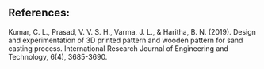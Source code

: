 ## References:

Kumar, C. L., Prasad, V. V. S. H., Varma, J. L., & Haritha, B. N. (2019). Design and experimentation of 3D printed pattern and wooden pattern for sand casting process. International Research Journal of Engineering and Technology, 6(4), 3685-3690.

